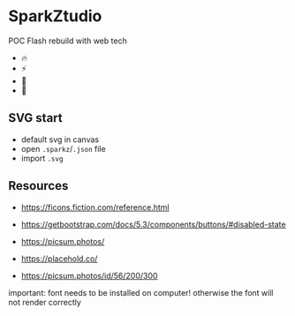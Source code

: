 # SparkZtudio

POC Flash rebuild with web tech

- 🔥
- ⚡️
- 📸
- 🔋

## SVG start

- default svg in canvas
- open `.sparkz`/`.json` file
- import `.svg`

## Resources

- https://ficons.fiction.com/reference.html
- https://getbootstrap.com/docs/5.3/components/buttons/#disabled-state
- https://picsum.photos/
- https://placehold.co/

- https://picsum.photos/id/56/200/300

important: font needs to be installed on computer! otherwise the font will not render correctly
